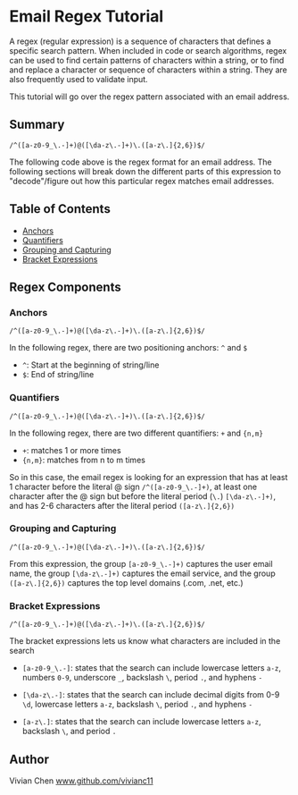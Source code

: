 # Email Regex Tutorial

A regex (regular expression) is a sequence of characters that defines a specific search pattern. When included in code or search algorithms, regex can be used to find certain patterns of characters within a string, or to find and replace a character or sequence of characters within a string. They are also frequently used to validate input. 

This tutorial will go over the regex pattern associated with an email address.

## Summary
````
/^([a-z0-9_\.-]+)@([\da-z\.-]+)\.([a-z\.]{2,6})$/
````
The following code above is the regex format for an email address. The following sections will break down the different parts of this expression to "decode"/figure out how this particular regex matches email addresses.

## Table of Contents

- [Anchors](#anchors)
- [Quantifiers](#quantifiers)
- [Grouping and Capturing](#grouping-and-capturing)
- [Bracket Expressions](#bracket-expressions)

## Regex Components

### Anchors
````
/^([a-z0-9_\.-]+)@([\da-z\.-]+)\.([a-z\.]{2,6})$/
````
In the following regex, there are two positioning anchors: `^` and `$`
- `^`: Start at the beginning of string/line
- `$`: End of string/line

### Quantifiers
````
/^([a-z0-9_\.-]+)@([\da-z\.-]+)\.([a-z\.]{2,6})$/
````
In the following regex, there are two different quantifiers: `+` and `{n,m}`
- `+`: matches 1 or more times
- `{n,m}`: matches from n to m times

So in this case, the email regex is looking for an expression that has at least 1 character before the literal @ sign `/^([a-z0-9_\.-]+)`, at least one character after the @ sign but before the literal period (`\.`) `[\da-z\.-]+)`, and has 2-6 characters after the literal period `([a-z\.]{2,6})`

### Grouping and Capturing
````
/^([a-z0-9_\.-]+)@([\da-z\.-]+)\.([a-z\.]{2,6})$/
````
From this expression, the group `[a-z0-9_\.-]+)` captures the user email name, the group `[\da-z\.-]+)` captures the email service, and the group `([a-z\.]{2,6})` captures the top level domains (.com, .net, etc.)

### Bracket Expressions
````
/^([a-z0-9_\.-]+)@([\da-z\.-]+)\.([a-z\.]{2,6})$/
````
The bracket expressions lets us know what characters are included in the search

- `[a-z0-9_\.-]`: states that the search can include lowercase letters `a-z`, numbers `0-9`, underscore `_`, backslash `\`, period `.`, and hyphens `-`

- `[\da-z\.-]`: states that the search can include decimal digits from 0-9 `\d`, lowercase letters `a-z`, backslash `\`, period `.`, and hyphens `-`

- `[a-z\.]`: states that the search can include lowercase letters `a-z`, backslash `\`, and period `.`

## Author

Vivian Chen
www.github.com/vivianc11
